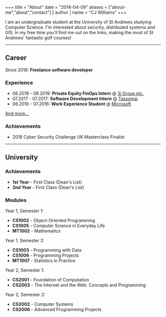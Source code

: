 +++
title = "About"
date = "2014-04-09"
aliases = ["about-me","about","contact"]
[ author ]
  name = "CJ Williams"
+++

I am an undergraduate student at the University of St Andrews studying Computer Science. I'm interested about security, 
distributed systems and GIS. In my free time you'll find me out on the links, making the most of St Andrews' fantastic 
golf courses!

***

## Career

Since 2018: **Freelance software developer**

### Experience

- 06.2019 - 08.2019: **Private Equity FinOps Intern** @ [3i Group plc.](https://www.3i.com/)
- 07.2017 - 07.2017: **Software Development Intern** @ [Tassomai](https://www.tassomai.com/)
- 06.2016 - 07.2016: **Work Experience Student** @ [Microsoft](https://www.microsoft.com/en-gb/about/)

[And more...](https://linkedin.com/in/cjwilliams20/)

### Achievements

- 2018 Cyber Security Challenge UK Masterclass Finalist

***

## University

### Achievements

- **1st Year** - First Class (Dean's List)
- **2nd Year** - First Class (Dean's List)


### Modules

Year 1, Semester 1:

- **CS1002** - Object-Oriented Programming
- **CS1005** - Computer Science in Everyday Life
- **MT1002** - Mathematics


Year 1, Semester 2:

- **CS1003** - Programming with Data
- **CS1006** - Programming Projects
- **MT1007** - Statistics in Practice


Year 2, Semester 1:

- **CS2001** - Foundation of Computation
- **CS2003** - The Internet and the Web: Concepts and Programming


Year 2, Semester 2:

- **CS2002** - Computer Systems
- **CS2006** - Advanced Programming Projects

